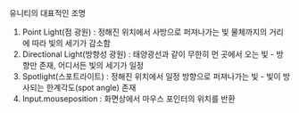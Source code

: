 유니티의 대표적인 조명
1. Point Light(점 광원) : 정해진 위치에서 사방으로 퍼져나가는 빛
		물체까지의 거리에 따라 빛의 세기가 감소함
2. Directional Light(방향성 광원) : 태양광선과 같이 무한히 먼 곳에서 오는 빛
		-  방향만 존재, 어디서든 빛의 세기가 일정
3. Spotlight(스포트라이트) : 정해진 위치에서 일정 방향으로 퍼져나가는 빛
		- 빛이 방사되는 한계각도(spot angle) 존재
4. Input.mouseposition : 화면상에서 마우스 포인터의 위치를 반환